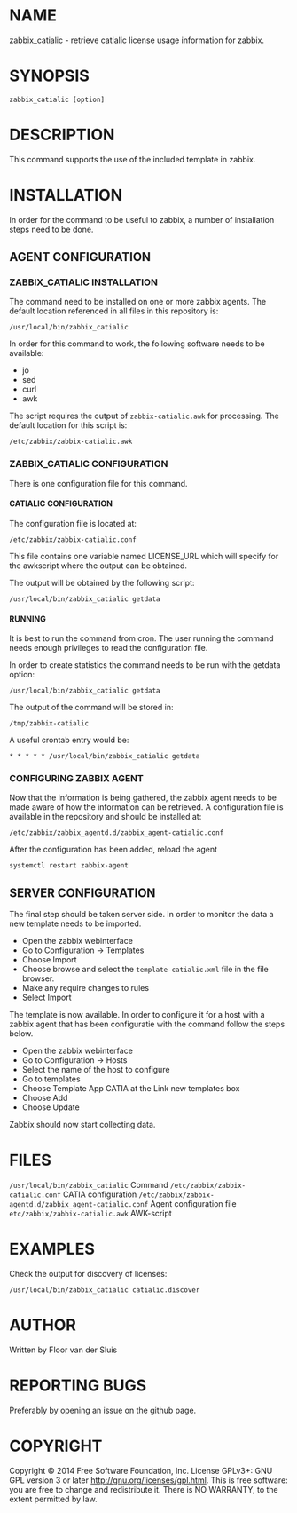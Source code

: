 # NAME

zabbix_catialic - retrieve catialic license usage information for zabbix.

# SYNOPSIS

`zabbix_catialic [option]`

# DESCRIPTION

This command supports the use of the included template in zabbix.

# INSTALLATION

In order for the command to be useful to zabbix, a number of installation steps
need to be done.

## AGENT CONFIGURATION

### ZABBIX_CATIALIC INSTALLATION

The command need to be installed on one or more zabbix agents. The default location
referenced in all files in this repository is:

`/usr/local/bin/zabbix_catialic`

In order for this command to work, the following software needs to be available:

* jo
* sed
* curl
* awk

The script requires the output of `zabbix-catialic.awk` for processing. The default location
for this script is:

`/etc/zabbix/zabbix-catialic.awk`

### ZABBIX_CATIALIC CONFIGURATION

There is one configuration file for this command.

#### CATIALIC CONFIGURATION

The configuration file is located at:

`/etc/zabbix/zabbix-catialic.conf`

This file contains one variable named LICENSE_URL which will specify for the awkscript where the output
can be obtained.

The output will be obtained by the following script:

`/usr/local/bin/zabbix_catialic getdata`

#### RUNNING

It is best to run the command from cron. The user running the command needs enough
privileges to read the configuration file.

In order to create statistics the command needs to be run with the getdata option:

`/usr/local/bin/zabbix_catialic getdata`

The output of the command will be stored in:

`/tmp/zabbix-catialic`

A useful crontab entry would be:

`* * * * * /usr/local/bin/zabbix_catialic getdata`

### CONFIGURING ZABBIX AGENT

Now that the information is being gathered, the zabbix agent needs to be made aware
of how the information can be retrieved. A configuration file is available in the
repository and should be installed at:

`/etc/zabbix/zabbix_agentd.d/zabbix_agent-catialic.conf`

After the configuration has been added, reload the agent

`systemctl restart zabbix-agent`

## SERVER CONFIGURATION

The final step should be taken server side. In order to monitor the data a new
template needs to be imported.

* Open the zabbix webinterface
* Go to Configuration -> Templates
* Choose Import
* Choose browse and select the `template-catialic.xml` file in the file browser.
* Make any require changes to rules
* Select Import

The template is now available. In order to configure it for a host with a zabbix
agent that has been configuratie with the command follow the steps below.

* Open the zabbix webinterface
* Go to Configuration -> Hosts
* Select the name of the host to configure
* Go to templates
* Choose Template App CATIA at the Link new templates box
* Choose Add
* Choose Update

Zabbix should now start collecting data.

# FILES

`/usr/local/bin/zabbix_catialic` Command
`/etc/zabbix/zabbix-catialic.conf` CATIA configuration
`/etc/zabbix/zabbix-agentd.d/zabbix_agent-catialic.conf` Agent configuration file
`etc/zabbix/zabbix-catialic.awk` AWK-script

# EXAMPLES

Check the output for discovery of licenses:

`/usr/local/bin/zabbix_catialic catialic.discover`

# AUTHOR

Written by Floor van der Sluis

# REPORTING BUGS

Preferably by opening an issue on the github page.

# COPYRIGHT

Copyright  ©  2014  Free Software Foundation, Inc.  License GPLv3+: GNU
GPL version 3 or later <http://gnu.org/licenses/gpl.html>.
This is free software: you are free  to  change  and  redistribute  it.
There is NO WARRANTY, to the extent permitted by law.
